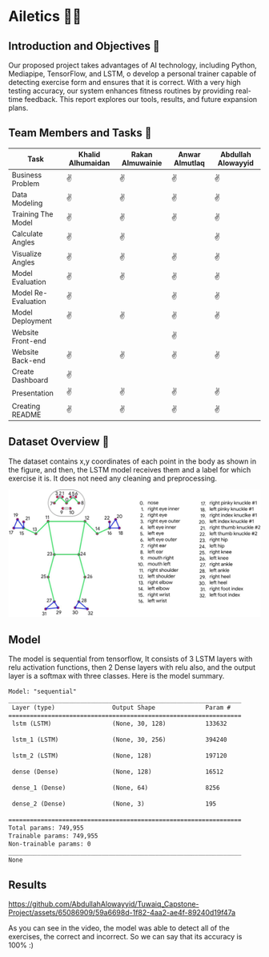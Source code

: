 # Ailetics 💪🏻

## Introduction and Objectives 🎯
Our proposed project takes advantages of AI technology, including Python, Mediapipe, TensorFlow, and LSTM, o develop a personal trainer capable of detecting exercise form and ensures that it is correct. With a very high testing accuracy, our system enhances fitness routines by providing real-time feedback. This report explores our tools, results, and future expansion plans.

## Team Members and Tasks 👥
|Task |Khalid Alhumaidan | Rakan Almuwainie | Anwar Almutlaq | Abdullah Alowayyid
|-|-|-|-|-
|Business Problem|✌|✌|✌ |✌
|Data Modeling|✌|✌|✌|✌
|Training The Model|✌ |✌ |✌|✌
|Calculate Angles|✌| ✌||✌
|Visualize Angles |✌| ✌|✌|✌
|Model Evaluation|✌|✌|✌ |✌
|Model Re-Evaluation|✌||✌|✌
|Model Deployment|✌|✌|✌|✌
|Website Front-end|||✌|
|Website Back-end|✌ |✌ |✌|✌
|Create Dashboard|✌|| |
|Presentation|✌|✌|✌ |✌
|Creating README|✌|✌|✌ |✌



## Dataset Overview 📑

The dataset contains x,y coordinates of each point in the body as shown in the figure, and then, the LSTM model receives them and a label for which exercise it is. It does not need any cleaning and preprocessing.

![poses](media/MediaPipe-pose.jpeg)

## Model

The model is sequential from tensorflow, It consists of 3 LSTM layers with relu activation functions, then 2 Dense layers with relu also, and the output layer is a softmax with three classes. Here is the model summary.
```
Model: "sequential"
_________________________________________________________________
 Layer (type)                Output Shape              Param #   
=================================================================
 lstm (LSTM)                 (None, 30, 128)           133632    
                                                                 
 lstm_1 (LSTM)               (None, 30, 256)           394240    
                                                                 
 lstm_2 (LSTM)               (None, 128)               197120    
                                                                 
 dense (Dense)               (None, 128)               16512     
                                                                 
 dense_1 (Dense)             (None, 64)                8256      
                                                                 
 dense_2 (Dense)             (None, 3)                 195       
                                                                 
=================================================================
Total params: 749,955
Trainable params: 749,955
Non-trainable params: 0
_________________________________________________________________
None
```
##  Results


https://github.com/AbdullahAlowayyid/Tuwaiq_Capstone-Project/assets/65086909/59a6698d-1f82-4aa2-ae4f-89240d19f47a


As you can see in the video, the model was able to detect all of the exercises, the correct and incorrect. So we can say that its accuracy is 100% :)
